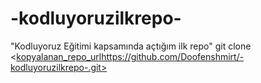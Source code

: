 # -kodluyoruzilkrepo-
"Kodluyoruz Eğitimi kapsamında açtığım ilk repo" 
 git clone <[kopyalanan_repo_url](https://github.com/Doofenshmirt/-kodluyoruzilkrepo-.git)https://github.com/Doofenshmirt/-kodluyoruzilkrepo-.git> 
 
